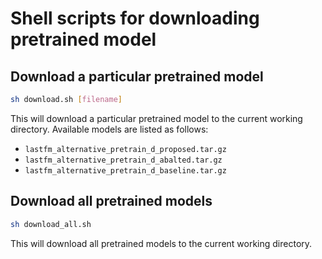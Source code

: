 # Shell scripts for downloading pretrained model

## Download a particular pretrained model

```sh
sh download.sh [filename]
```

This will download a particular pretrained model to the current working
directory. Available models are listed as follows:

- `lastfm_alternative_pretrain_d_proposed.tar.gz`
- `lastfm_alternative_pretrain_d_abalted.tar.gz`
- `lastfm_alternative_pretrain_d_baseline.tar.gz`

## Download all pretrained models

```sh
sh download_all.sh
```

This will download all pretrained models to the current working directory.
